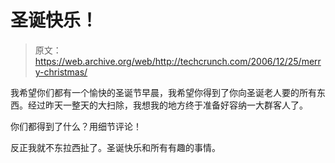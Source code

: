 # 圣诞快乐！

> 原文：<https://web.archive.org/web/http://techcrunch.com/2006/12/25/merry-christmas/>

我希望你们都有一个愉快的圣诞节早晨，我希望你得到了你向圣诞老人要的所有东西。经过昨天一整天的大扫除，我想我的地方终于准备好容纳一大群客人了。

你们都得到了什么？用细节评论！

反正我就不东拉西扯了。圣诞快乐和所有有趣的事情。